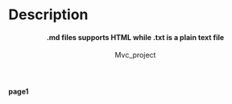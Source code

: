 <Tittle><h1>Description</h1></Tittle>
<header>
<h4>.md files supports HTML while .txt is a plain text file </h4>
Mvc_project
</header>
<footer>
<h4>page1</h4>
</footer>



